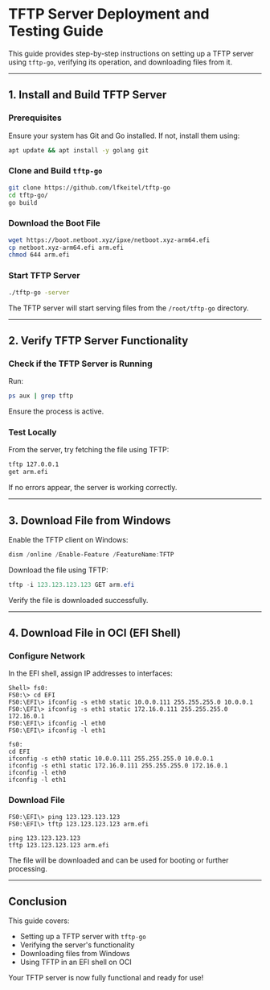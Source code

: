 # TFTP Server Deployment and Testing Guide

This guide provides step-by-step instructions on setting up a TFTP server using `tftp-go`, verifying its operation, and downloading files from it.

---

## 1. Install and Build TFTP Server

### Prerequisites
Ensure your system has Git and Go installed. If not, install them using:

```bash
apt update && apt install -y golang git
```

### Clone and Build `tftp-go`

```bash
git clone https://github.com/lfkeitel/tftp-go
cd tftp-go/
go build
```

### Download the Boot File

```bash
wget https://boot.netboot.xyz/ipxe/netboot.xyz-arm64.efi
cp netboot.xyz-arm64.efi arm.efi
chmod 644 arm.efi
```

### Start TFTP Server

```bash
./tftp-go -server
```

The TFTP server will start serving files from the `/root/tftp-go` directory.

---

## 2. Verify TFTP Server Functionality

### Check if the TFTP Server is Running
Run:

```bash
ps aux | grep tftp
```

Ensure the process is active.

### Test Locally
From the server, try fetching the file using TFTP:

```bash
tftp 127.0.0.1
get arm.efi
```

If no errors appear, the server is working correctly.

---

## 3. Download File from Windows

Enable the TFTP client on Windows:

```powershell
dism /online /Enable-Feature /FeatureName:TFTP
```

Download the file using TFTP:

```powershell
tftp -i 123.123.123.123 GET arm.efi
```

Verify the file is downloaded successfully.

---

## 4. Download File in OCI (EFI Shell)

### Configure Network
In the EFI shell, assign IP addresses to interfaces:

```shell
Shell> fs0:
FS0:\> cd EFI
FS0:\EFI\> ifconfig -s eth0 static 10.0.0.111 255.255.255.0 10.0.0.1
FS0:\EFI\> ifconfig -s eth1 static 172.16.0.111 255.255.255.0 172.16.0.1
FS0:\EFI\> ifconfig -l eth0
FS0:\EFI\> ifconfig -l eth1
```

```copy-paste
fs0:
cd EFI
ifconfig -s eth0 static 10.0.0.111 255.255.255.0 10.0.0.1
ifconfig -s eth1 static 172.16.0.111 255.255.255.0 172.16.0.1
ifconfig -l eth0
ifconfig -l eth1
```

### Download File
```shell
FS0:\EFI\> ping 123.123.123.123
FS0:\EFI\> tftp 123.123.123.123 arm.efi
```

```copy-paste
ping 123.123.123.123
tftp 123.123.123.123 arm.efi
```

The file will be downloaded and can be used for booting or further processing.

---

## Conclusion
This guide covers:
- Setting up a TFTP server with `tftp-go`
- Verifying the server's functionality
- Downloading files from Windows
- Using TFTP in an EFI shell on OCI

Your TFTP server is now fully functional and ready for use!

